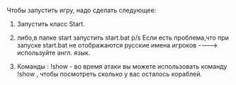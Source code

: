Чтобы запустить игру, надо сделать следующее:
1. Запустить класс Start. 
2. либо,в папке start запустить start.bat
p/s Если есть проблема,что при запуске start.bat не отображаются русские имена игроков ----> используйте англ. язык.

3. Команды : !show - во время атаки вы можете использовать команду !show , чтобы посмотреть сколько у вас осталось кораблей.


